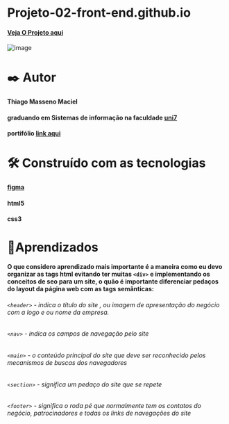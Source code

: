 # Projeto-02-front-end.github.io
#### [Veja O Projeto aqui](https://thiagomassenomaciel.github.io/Projeto-02-front-end.github.io/)
![image](https://github.com/user-attachments/assets/8f2f681e-3de7-450b-a1c0-6047291a9669)

# ✒️ Autor 
#### Thiago Masseno Maciel
#### graduando em Sistemas de informação na faculdade [uni7](https://www.uni7.edu.br/)
#### portifólio [link aqui](https://portifolio-iota-two-78.vercel.app/)

# 🛠️ Construído com as tecnologias
#### [figma](https://www.figma.com/design/CigMFndnbkNMYp8MBiGBSl/Explorer---Projeto-02-(Copy)?node-id=0-1&t=Gyn6EDCyNgVLuaPL-1)
#### html5
#### css3

# 📌Aprendizados 
#### O que considero aprendizado mais importante é a maneira como eu devo organizar as tags html evitando ter muitas `<div>` e implementando os conceitos de seo para um site, o quão é importante diferenciar pedaços do layout da página web com as tags semânticas:
###### `<header>` - indica o título do site , ou imagem de apresentação do negócio com a logo e ou nome da empresa.
###### `<nav>` - indica os campos de navegação pelo site
###### `<main>` - o conteúdo principal do site que deve ser reconhecido pelos mecanismos de buscas dos navegadores
###### `<section>` - significa um pedaço do site que se repete
###### `<footer>` - significa o roda pé que normalmente tem os contatos do negócio, patrocinadores e todas os links de navegações do site
 
